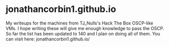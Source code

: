 # jonathancorbin1.github.io

My writeups for the machines from TJ_Nulls's Hack The Box OSCP-like VMs.
I hope writing these will give me enough knowledge to pass the OSCP.
So far the list has been updated to 140 and I plan on doing all of them.
You can visit here: jonathancorbin1.github.io/
